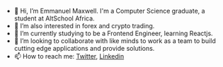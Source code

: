 - 👋 Hi, I’m Emmanuel Maxwell. I'm a Computer Science graduate, a student at AltSchool Africa. 
- 👀 I’m also interested in forex and crypto trading.
- 🌱 I’m currently studying to be a Frontend Engineer, learning Reactjs.
- 💞️ I’m looking to collaborate with like minds to work as a team to build cutting edge applications and provide solutions.
- 📫 How to reach me: [Twitter](https://twitter.com/emax_official), [Linkedin](https://www.linkedin.com/in/emmanuel-maxwell-842764104)

<!---
maxsphinix/maxsphinix is a ✨ special ✨ repository because its `README.md` (this file) appears on your GitHub profile.
You can click the Preview link to take a look at your changes.
--->
